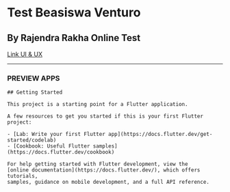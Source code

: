 # Test Beasiswa Venturo 
## By Rajendra Rakha Online Test 

[Link UI & UX](https://www.figma.com/file/D5LUeFQH0n2Yu5tz8MkWif/Java-Code-App-(Test)?node-id=0%3A1)
___

### PREVIEW APPS




```
## Getting Started

This project is a starting point for a Flutter application.

A few resources to get you started if this is your first Flutter project:

- [Lab: Write your first Flutter app](https://docs.flutter.dev/get-started/codelab)
- [Cookbook: Useful Flutter samples](https://docs.flutter.dev/cookbook)

For help getting started with Flutter development, view the
[online documentation](https://docs.flutter.dev/), which offers tutorials,
samples, guidance on mobile development, and a full API reference.

```